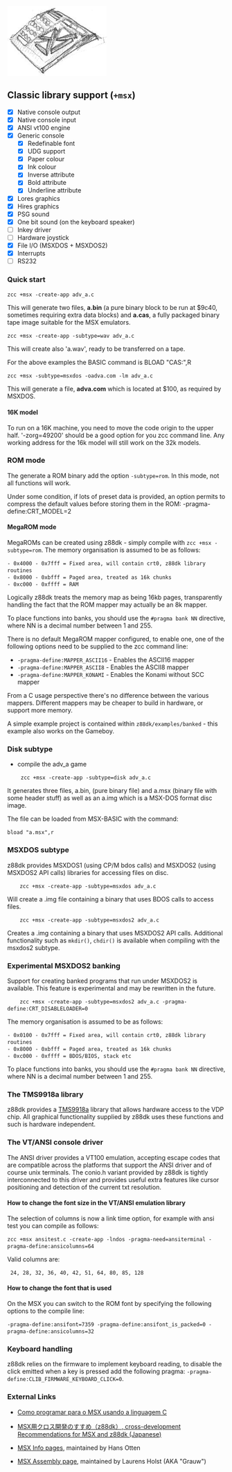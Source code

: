 
![](images/platform/msx.jpg)

## Classic library support (`+msx`)

* [x] Native console output
* [x] Native console input
* [x] ANSI vt100 engine
* [x] Generic console
    * [x] Redefinable font
    * [x] UDG support
    * [x] Paper colour
    * [x] Ink colour
    * [x] Inverse attribute
    * [x] Bold attribute
    * [x] Underline attribute
* [x] Lores graphics
* [x] Hires graphics
* [x] PSG sound
* [X] One bit sound  (on the keyboard speaker)
* [ ] Inkey driver
* [ ] Hardware joystick
* [x] File I/O (MSXDOS + MSXDOS2)
* [x] Interrupts
* [ ] RS232

### Quick start

    zcc +msx -create-app adv_a.c

This will generate two files, **a.bin** (a pure binary block to be run at $9c40, sometimes requiring extra data blocks) and **a.cas**, a fully packaged binary tape image suitable for the MSX emulators.

    zcc +msx -create-app -subtype=wav adv_a.c

This will create also 'a.wav', ready to be transferred on a tape.

For the above examples the BASIC command is  BLOAD "CAS:",R


    zcc +msx -subtype=msxdos -oadva.com -lm adv_a.c

This will generate a file, **adva.com** which is located at $100, as required by MSXDOS.

#### 16K model
To run on a 16K machine, you need to move the code origin to the upper half.
'-zorg=49200' should be a good option for you zcc command line.  Any working address for the 16k model will still work on the 32k models.

### ROM mode

The generate a ROM binary add the option `-subtype=rom`. In this mode, not all functions will work.

Under some condition, if lots of preset data is provided, an option permits to compress the default values before storing them in the ROM: -pragma-define:CRT_MODEL=2


#### MegaROM mode

MegaROMs can be created using z88dk - simply compile with `zcc +msx -subtype=rom`. The memory organisation is assumed to be as follows:

```
- 0x4000 - 0x7fff = Fixed area, will contain crt0, z88dk library routines
- 0x8000 - 0xbfff = Paged area, treated as 16k chunks
- 0xc000 - 0xffff = RAM
```

Logically z88dk treats the memory map as being 16kb pages, transparently handling the fact that the ROM mapper may actually be an 8k mapper.

To place functions into banks, you should use the `#pragma bank NN` directive, where NN is a decimal number between 1 and 255. 

There is no default MegaROM mapper configured, to enable one, one of the following options need to be supplied to the zcc command line:

- `-pragma-define:MAPPER_ASCII16` - Enables the ASCII16 mapper
- `-pragma-define:MAPPER_ASCII8` - Enables the ASCII8 mapper
- `-pragma-define:MAPPER_KONAMI` - Enables the Konami without SCC mapper

From a C usage perspective there's no difference between the various mappers. Different mappers may be cheaper to build in hardware, or support more memory.

A simple example project is contained within `z88dk/examples/banked` - this example also works on the Gameboy.

### Disk subtype

*  compile the adv_a game

        zcc +msx -create-app -subtype=disk adv_a.c

It generates three files, a.bin, (pure binary file) and a.msx (binary file with some header stuff) as well as an a.img which is a MSX-DOS format disc image.

The file can be loaded from MSX-BASIC with the command:

	bload "a.msx",r

### MSXDOS subtype

z88dk provides MSXDOS1 (using CP/M bdos calls) and MSXDOS2 (using MSXDOS2 API calls) libraries for accessing files on disc.

        zcc +msx -create-app -subtype=msxdos adv_a.c

Will create a .img file containing a binary that uses BDOS calls to access files.

        zcc +msx -create-app -subtype=msxdos2 adv_a.c

Creates a .img containing a binary that uses MSXDOS2 API calls. Additional functionality such as `mkdir()`, `chdir()` is available when compiling with the msxdos2 subtype.

### Experimental MSXDOS2 banking

Support for creating banked programs that run under MSXDOS2 is available. This feature is experimental and may be rewritten in the future. 

        zcc +msx -create-app -subtype=msxdos2 adv_a.c -pragma-define:CRT_DISABLELOADER=0

The memory organisation is assumed to be as follows:

```
- 0x0100 - 0x7fff = Fixed area, will contain crt0, z88dk library routines
- 0x8000 - 0xbfff = Paged area, treated as 16k chunks
- 0xc000 - 0xffff = BDOS/BIOS, stack etc
```

To place functions into banks, you should use the `#pragma bank NN` directive, where NN is a decimal number between 1 and 255. 


### The TMS9918a library

z88dk provides a [TMS9918a](Classic-TMS9918) library that allows hardware access to the VDP chip. All graphical functionality supplied by z88dk uses these functions and such is hardware independent.

### The VT/ANSI console driver

The ANSI driver provides a VT100 emulation, accepting escape codes that are compatible across the platforms that support the ANSI driver and of course unix terminals.
The conio.h variant provided by z88dk is tightly interconnected to this driver and provides useful extra features like cursor positioning and detection of the current txt resolution.

#### How to change the font size in the VT/ANSI emulation library

The selection of columns is now a link time option, for example with ansi test you can compile as follows:

    zcc +msx ansitest.c -create-app -lndos -pragma-need=ansiterminal -pragma-define:ansicolumns=64

Valid columns are:

     24, 28, 32, 36, 40, 42, 51, 64, 80, 85, 128

#### How to change the font that is used

On the MSX you can switch to the ROM font by specifying the following options to the compile line:

    -pragma-define:ansifont=7359 -pragma-define:ansifont_is_packed=0 -pragma-define:ansicolumns=32

### Keyboard handling

z88dk relies on the firmware to implement keyboard reading, to disable the click emitted when a key is pressed add the following pragma: `-pragma-define:CLIB_FIRMWARE_KEYBOARD_CLICK=0`.

### External Links



*  [Como programar para o MSX usando a linguagem C](http://fernando-aires.blogspot.it/2012/05/como-programar-para-o-msx-usando.html)

*  [MSX用クロス開発のすすめ（z88dk）, cross-development Recommendations for MSX and z88dk (Japanese)](http://juangotoh.hatenablog.com/entry/2015/10/29/231107)

*  [MSX Info pages](http://msx.hansotten.com/), maintained by Hans Otten

*  [MSX Assembly page](http://map.grauw.nl/), maintained by Laurens Holst (AKA "Grauw")
